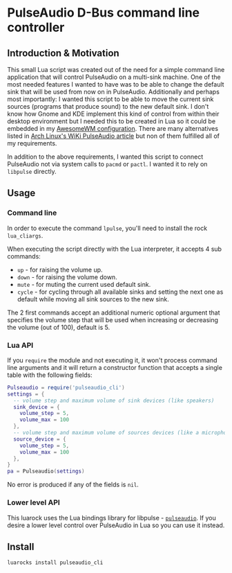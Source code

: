 # PulseAudio D-Bus command line controller

## Introduction & Motivation

This small Lua script was created out of the need for a simple command line application that will control PulseAudio on a multi-sink machine. One of the most needed features I wanted to have was to be able to change the default sink that will be used from now on in PulseAudio. Additionally and perhaps most importantly: I wanted this script to be able to move the current sink sources (programs that produce sound) to the new default sink. I don't know how Gnome and KDE implement this kind of control from within their desktop environment but I needed this to be created in Lua so it could be embedded in my [AwesomeWM configuration](https://github.com/doronbehar/.config_awesome). There are many alternatives listed in [Arch Linux's WiKi PulseAudio article](https://wiki.archlinux.org/index.php/PulseAudio#Console) but non of them fulfilled all of my requirements.

In addition to the above requirements, I wanted this script to connect PulseAudio not via system calls to `pacmd` or `pactl`. I wanted it to rely on `libpulse` directly.

## Usage

### Command line

In order to execute the command `lpulse`, you'll need to install the rock `lua_cliargs`.

When executing the script directly with the Lua interpreter, it accepts 4 sub commands:

- `up` - for raising the volume up.
- `down` - for raising the volume down.
- `mute` - for muting the current used default sink.
- `cycle` - for cycling through all available sinks and setting the next one as default while moving all sink sources to the new sink.

The 2 first commands accept an additional numeric optional argument that specifies the volume step that will be used when increasing or decreasing the volume (out of 100), default is 5.

### Lua API

If you `require` the module and not executing it, it won't process command line arguments and it will return a constructor function that accepts a single table with the following fields:

```lua
Pulseaudio = require('pulseaudio_cli')
settings = {
  -- volume step and maximum volume of sink devices (like speakers)
  sink_device = {
    volume_step = 5,
    volume_max = 100
  },
  -- volume step and maximum volume of sources devices (like a microphone)
  source_device = {
    volume_step = 5,
    volume_max = 100
  },
}
pa = Pulseaudio(settings)
```

No error is produced if any of the fields is `nil`.

### Lower level API

This luarock uses the Lua bindings library for libpulse - [`pulseaudio`](https://github.com/liaonau/lua-pulseaudio). If you desire a lower level control over PulseAudio in Lua so you can use it instead.

## Install

```
luarocks install pulseaudio_cli
```
